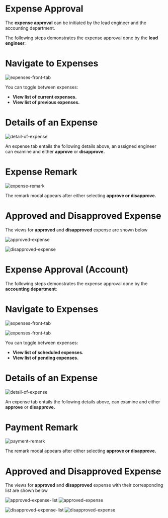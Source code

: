 
# Expense Approval

The **expense approval** can be initiated by the lead engineer and the accounting department.

The following steps demonstrates the expense approval done by the **lead engineer**:

# Navigate to Expenses
![expenses-front-tab](../tutorial-extras/img/id-exp.png)

You can toggle between expenses:
- **View list of current expenses.**
- **View list of previous expenses.**

# Details of an Expense
![detail-of-expense](../tutorial-extras/img/id-exp2.png)

An expense tab entails the following details above, an assigned engineer can examine and either **approve** or **disapprove.**

# Expense Remark
![expense-remark](../tutorial-extras/img/id-exp3.png)

The remark modal appears after either selecting **approve or disapprove.**

# Approved and Disapproved Expense

The views for **approved** and **disapproved** expense are shown below

![approved-expense](../tutorial-extras/img/id-exp4.png)

![disapproved-expense](../tutorial-extras/img/id-exp5.png)


# Expense Approval (Account)

The following steps demonstrates the expense approval done by the **accounting department**:

# Navigate to Expenses
![expenses-front-tab](../tutorial-extras/img/id-exp6.png)

![expenses-front-tab](../tutorial-extras/img/id-exp7.png)

You can toggle between expenses:
- **View list of scheduled expenses.**
- **View list of  pending expenses.**

# Details of an Expense
![detail-of-expense](../tutorial-extras/img/id-exp8.png)

An expense tab entails the following details above, can examine and either **approve** or **disapprove.**

# Payment Remark
![payment-remark](../tutorial-extras/img/id-exp9.png)

The remark modal appears after either selecting **approve or disapprove.**

# Approved and Disapproved Expense

The views for **approved** and **disapproved** expense with their corresponding list are shown below

![approved-expense-list](../tutorial-extras/img/id-exp10.png)
![approved-expense](../tutorial-extras/img/id-exp11.png)



![disapproved-expense-list](../tutorial-extras/img/id-exp12.png)
![disapproved-expense](../tutorial-extras/img/id-exp13.png)





